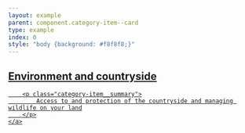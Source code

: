 ```yaml
---
layout: example
parent: component.category-item--card
type: example
index: 0
style: "body {background: #f8f8f8;}"
---
```


<article class="category-item  category-item--card">
    <a href="#" title="Environment and countryside" class="category-item__link">
        <h2 class="category-item__title">Environment and countryside</h2>

        <p class="category-item__summary">
            Access to and protection of the countryside and managing wildlife on your land
        </p>
    </a>
</article>
